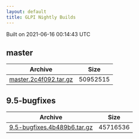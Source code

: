 ```yaml
---
layout: default
title: GLPI Nightly Builds
---
```


Built on 2021-06-16 00:14:43 UTC

## master

Archive|Size
---|---
[master.2c4f092.tar.gz](master.2c4f092.tar.gz)|50952515

## 9.5-bugfixes

Archive|Size
---|---
[9.5-bugfixes.4b489b6.tar.gz](9.5-bugfixes.4b489b6.tar.gz)|45716536

